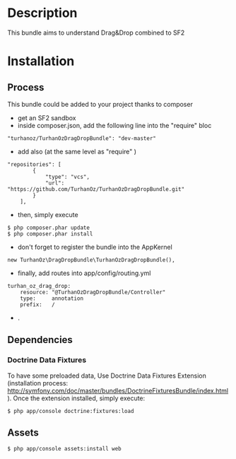 # Description
This bundle aims to understand Drag&Drop combined to SF2

# Installation
## Process
This bundle could be added to your project thanks to composer
- get an SF2 sandbox
- inside composer.json, add the following line into the "require" bloc

```
"turhanoz/TurhanOzDragDropBundle": "dev-master"
```

- add also (at the same level as "require" )
```
"repositories": [
        {
            "type": "vcs",
            "url":  "https://github.com/TurhanOz/TurhanOzDragDropBundle.git"
        }
    ],
```

- then, simply execute
``` 
$ php composer.phar update
$ php composer.phar install
```

- don't forget to register the bundle into the AppKernel
```
new TurhanOz\DragDropBundle\TurhanOzDragDropBundle(),
```

- finally, add routes into app/config/routing.yml
```
turhan_oz_drag_drop:
    resource: "@TurhanOzDragDropBundle/Controller"
    type:     annotation
    prefix:   /
```
- .

## Dependencies
### Doctrine Data Fixtures
To have some preloaded data, Use Doctrine Data Fixtures Extension (installation process: http://symfony.com/doc/master/bundles/DoctrineFixturesBundle/index.html).
Once the extension installed, simply execute:
```
$ php app/console doctrine:fixtures:load
```
## Assets
```
$ php app/console assets:install web
```
